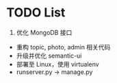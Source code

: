 # TODO List

1. 优化 MongoDB 接口
* 重构 topic, photo, admin 相关代码
* 升级并优化 semantic-ui
* 部署至 Linux，使用 virtualenv
* runserver.py -> manage.py